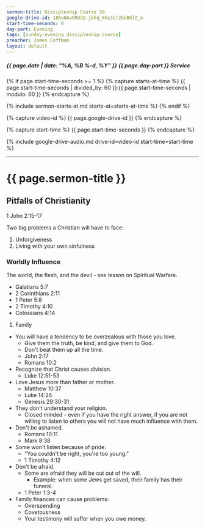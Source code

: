 ```yaml
---
sermon-title: Discipleship Course 50
google-drive-id: 188vNAvSRU2Q-jkhq_XkLSCr2bUBGlZ_o
start-time-seconds: 0
day-part: Evening
tags: [sunday-evening discipleship-course]
preacher: James Coffman
layout: default
---
```


##### {{ page.date | date: "%A, %B %-d, %Y" }} {{ page.day-part }} Service

{% if page.start-time-seconds >= 1 %}
{% capture starts-at-time %}
{{ page.start-time-seconds | divided_by: 60 }}:{{ page.start-time-seconds | modulo: 60 }}
{% endcapture %}

{% include sermon-starts-at.md starts-at=starts-at-time %}
{% endif %}

{% capture video-id %}
{{ page.google-drive-id }}
{% endcapture %}

{% capture start-time %}
{{ page.start-time-seconds }}
{% endcapture %}

{% include google-drive-audio.md drive-id=video-id start-time=start-time %}

***

# {{ page.sermon-title }}

## Pitfalls of Christianity

1 John 2:15-17

Two big problems a Christian will have to face:
1. Unforgiveness
2. Living with your own sinfulness

### Worldly Influence

The world, the flesh, and the devil - see lesson on Spiritual Warfare.

- Galatians 5:7
- 2 Corinthians 2:11
- 1 Peter 5:8
- 2 Timothy 4:10
- Colossians 4:14

1. Family
- You will have a tendency to be overzealous with those you love.
    - Give them the truth, be kind, and give them to God.
    - Don't beat them up all the time.
    - John 2:17
    - Romans 10:2
- Recognize that Christ causes division.
    - Luke 12:51-53
- Love Jesus more than father or mother.
    - Matthew 10:37
    - Luke 14:26
    - Genesis 29:30-31
- They don't understand your religion.
    - Closed minded - even if you have the right answer, if you are not willing to listen to others you will not have much influence with them.
- Don't be ashamed.
    - Romans 10:11
    - Mark 8:38
- Some won't listen because of pride.
    - "You couldn't be right, you're too young."
    - 1 Timothy 4:12
- Don't be afraid.
    - Some are afraid they will be cut out of the will.
        - Example: when some Jews get saved, their family has their funeral.
    - 1 Peter 1:3-4
- Family finances can cause problems:
    - Overspending
    - Covetousness
    - Your testimony will suffer when you owe money.